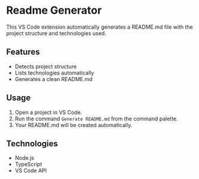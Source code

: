 # Readme Generator

This VS Code extension automatically generates a README.md file with the project structure and technologies used.

## Features

- Detects project structure
- Lists technologies automatically
- Generates a clean README.md

## Usage

1. Open a project in VS Code.
2. Run the command `Generate README.md` from the command palette.
3. Your README.md will be created automatically.

## Technologies

- Node.js
- TypeScript
- VS Code API
